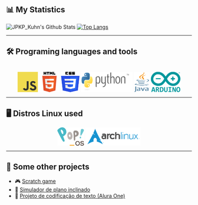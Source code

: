 ## 📊 My Statistics
![JPKP_Kuhn's Github Stats](https://github-readme-stats.vercel.app/api?username=JPKP-Kuhn&show_icons=true&theme=radical)
[![Top Langs](https://github-readme-stats.vercel.app/api/top-langs/?username=JPKP-Kuhn&layout=compact&theme=radical)](https://github.com/anuraghazra/github-readme-stats)

---

## 🛠 Programing languages and tools
<div style="display: inline_block" align="center"><br>
   <img align="center" alt="JavaScript" height="55" width="55" src="img/JavaScript-logo.png" />
   <img align="center" alt="HTML" height="55" width="55" src="img/HTML5_logo_and_wordmark.png" />
   <img align="center" alt="CSS" height="55" width="50" src="img/CSS3_logo_and_wordmark.png" />
   <img align="center" alt="Python" height="55" width="140" src="img/Python_logo_and_wordmark.png" />
   <img align="center" alt="Java" height="55" width="42" src="img/Java_programming_language_logo.png" />
   <img align="center" alt="Arduino" height="55" width="80" src="img/Arduino_Logo.png">
</div>

---

## 🖥️ Distros Linux used
<div align="center">
   <img align="center" alt="Pop!_OS" height="50" src="img/Pop_OS-Logo-nobg.png" />
   <img align="center" alt="Arch Linux" height="50" src="img/Archlinux-logo-standard-version.png" />
</div>

---

## 🌟 Some other projects
- 🎮 [Scratch game](https://scratch.mit.edu/projects/1144569747/)
- 🧪 [Simulador de plano inclinado](https://playcanv.as/p/RQ0Eu8gG/)
- 🔐 [Projeto de codificação de texto (Alura One)](https://chalenge-decodificador.vercel.app/)
